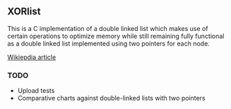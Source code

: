 ## XORlist

This is a C implementation of a double linked list which makes use of certain operations to optimize memory while still remaining fully functional as a double linked list implemented using two pointers for each node.

[Wikiepdia article](https://en.wikipedia.org/wiki/XOR_linked_list)

### TODO
* Upload tests
* Comparative charts against double-linked lists with two pointers
